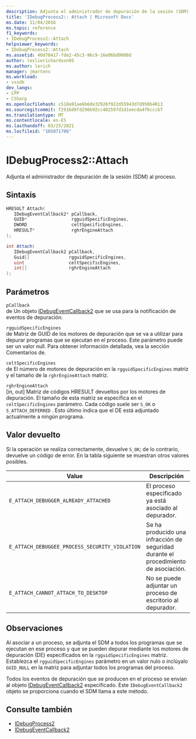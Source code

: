 ```yaml
---
description: Adjunta el administrador de depuración de la sesión (SDM) al proceso.
title: 'IDebugProcess2:: Attach | Microsoft Docs'
ms.date: 11/04/2016
ms.topic: reference
f1_keywords:
- IDebugProcess2::Attach
helpviewer_keywords:
- IDebugProcess2::Attach
ms.assetid: 40d78417-fde2-45c3-96c9-16e06bd9008d
author: leslierichardson95
ms.author: lerich
manager: jmartens
ms.workload:
- vssdk
dev_langs:
- CPP
- CSharp
ms.openlocfilehash: c518a91ae6b6de32926f922d55943d7d950b4013
ms.sourcegitcommit: f2916d8fd296b92cc402597d1d1eecda4f6cccbf
ms.translationtype: MT
ms.contentlocale: es-ES
ms.lasthandoff: 03/25/2021
ms.locfileid: "105071706"
---
```

# <a name="idebugprocess2attach"></a>IDebugProcess2::Attach
Adjunta el administrador de depuración de la sesión (SDM) al proceso.

## <a name="syntax"></a>Sintaxis

```cpp
HRESULT Attach( 
   IDebugEventCallback2* pCallback,
   GUID*                 rgguidSpecificEngines,
   DWORD                 celtSpecificEngines,
   HRESULT*              rghrEngineAttach
);
```

```csharp
int Attach( 
   IDebugEventCallback2 pCallback,
   Guid[]               rgguidSpecificEngines,
   uint                 celtSpecificEngines,
   int[]                rghrEngineAttach
);
```

## <a name="parameters"></a>Parámetros
`pCallback`\
de Un objeto [IDebugEventCallback2](../../../extensibility/debugger/reference/idebugeventcallback2.md) que se usa para la notificación de eventos de depuración.

`rgguidSpecificEngines`\
de Matriz de GUID de los motores de depuración que se va a utilizar para depurar programas que se ejecutan en el proceso. Este parámetro puede ser un valor null. Para obtener información detallada, vea la sección Comentarios de.

`celtSpecificEngines`\
de El número de motores de depuración en la `rgguidSpecificEngines` matriz y el tamaño de la `rghrEngineAttach` matriz.

`rghrEngineAttach`\
[in, out] Matriz de códigos HRESULT devueltos por los motores de depuración. El tamaño de esta matriz se especifica en el `celtSpecificEngines` parámetro. Cada código suele ser `S_OK` o `S_ATTACH_DEFERRED` . Esto último indica que el DE está adjuntado actualmente a ningún programa.

## <a name="return-value"></a>Valor devuelto
 Si la operación se realiza correctamente, devuelve `S_OK`; de lo contrario, devuelve un código de error. En la tabla siguiente se muestran otros valores posibles.

|Value|Descripción|
|-----------|-----------------|
|`E_ATTACH_DEBUGGER_ALREADY_ATTACHED`|El proceso especificado ya está asociado al depurador.|
|`E_ATTACH_DEBUGGEE_PROCESS_SECURITY_VIOLATION`|Se ha producido una infracción de seguridad durante el procedimiento de asociación.|
|`E_ATTACH_CANNOT_ATTACH_TO_DESKTOP`|No se puede adjuntar un proceso de escritorio al depurador.|

## <a name="remarks"></a>Observaciones
 Al asociar a un proceso, se adjunta el SDM a todos los programas que se ejecutan en ese proceso y que se pueden depurar mediante los motores de depuración (DE) especificados en la `rgguidSpecificEngines` matriz. Establezca el `rgguidSpecificEngines` parámetro en un valor nulo o inclúyalo `GUID_NULL` en la matriz para adjuntar todos los programas del proceso.

 Todos los eventos de depuración que se producen en el proceso se envían al objeto [IDebugEventCallback2](../../../extensibility/debugger/reference/idebugeventcallback2.md) especificado. Este `IDebugEventCallback2` objeto se proporciona cuando el SDM llama a este método.

## <a name="see-also"></a>Consulte también
- [IDebugProcess2](../../../extensibility/debugger/reference/idebugprocess2.md)
- [IDebugEventCallback2](../../../extensibility/debugger/reference/idebugeventcallback2.md)
